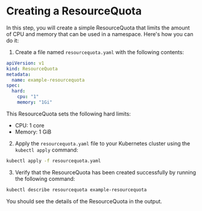 # Creating a ResourceQuota

In this step, you will create a simple ResourceQuota that limits the amount of CPU and memory that can be used in a namespace. Here's how you can do it:

1. Create a file named `resourcequota.yaml` with the following contents:

```yaml
apiVersion: v1
kind: ResourceQuota
metadata:
  name: example-resourcequota
spec:
  hard:
    cpu: "1"
    memory: "1Gi"
```

This ResourceQuota sets the following hard limits:

- CPU: 1 core
- Memory: 1 GiB

2. Apply the `resourcequota.yaml` file to your Kubernetes cluster using the `kubectl apply` command:

```sh
kubectl apply -f resourcequota.yaml
```

3. Verify that the ResourceQuota has been created successfully by running the following command:

```sh
kubectl describe resourcequota example-resourcequota
```

You should see the details of the ResourceQuota in the output.
